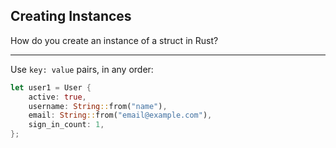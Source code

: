 ## Creating Instances

How do you create an instance of a struct in Rust?

---

Use `key: value` pairs, in any order:

```rust
let user1 = User {
    active: true,
    username: String::from("name"),
    email: String::from("email@example.com"),
    sign_in_count: 1,
};
```

